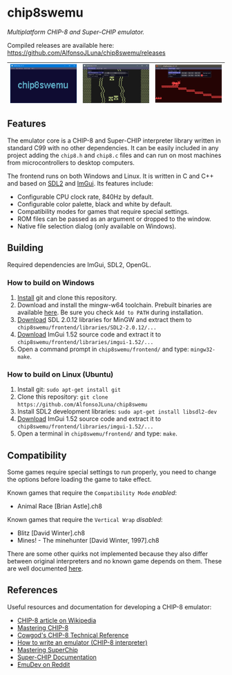 # chip8swemu

*Multiplatform CHIP-8 and Super-CHIP emulator.*

Compiled releases are available here: https://github.com/AlfonsoJLuna/chip8swemu/releases

![](images/frontend-1.png) | ![](images/frontend-2.png) | ![](images/frontend-3.png)
:------------------------: | :------------------------: | :------------------------:

## Features

The emulator core is a CHIP-8 and Super-CHIP interpreter library written in standard C99 with no other dependencies. It can be easily included in any project adding the `chip8.h` and `chip8.c` files and can run on most machines from microcontrollers to desktop computers.

The frontend runs on both Windows and Linux. It is written in C and C++ and based on [SDL2](http://libsdl.org) and [ImGui](https://github.com/ocornut/imgui). Its features include:

* Configurable CPU clock rate, 840Hz by default.
* Configurable color palette, black and white by default.
* Compatibility modes for games that require special settings.
* ROM files can be passed as an argument or dropped to the window.
* Native file selection dialog (only available on Windows).

## Building

Required dependencies are ImGui, SDL2, OpenGL.

### How to build on Windows

1. [Install](https://git-scm.com/downloads) git and clone this repository.
2. Download and install the mingw-w64 toolchain. Prebuilt binaries are available [here](https://gnutoolchains.com/mingw64/). Be sure you check `Add to PATH` during installation.
3. [Download](https://www.libsdl.org/release/SDL2-devel-2.0.12-mingw.tar.gz) SDL 2.0.12 libraries for MinGW and extract them to `chip8swemu/frontend/libraries/SDL2-2.0.12/...`
4. [Download](https://github.com/ocornut/imgui/archive/v1.52.zip) ImGui 1.52 source code and extract it to `chip8swemu/frontend/libraries/imgui-1.52/...`
5. Open a command prompt in `chip8swemu/frontend/` and type: `mingw32-make`.

### How to build on Linux (Ubuntu)

1. Install git: `sudo apt-get install git`
2. Clone this repository: `git clone https://github.com/AlfonsoJLuna/chip8swemu`
3. Install SDL2 development libraries: `sudo apt-get install libsdl2-dev`
4. [Download](https://github.com/ocornut/imgui/archive/v1.52.zip) ImGui 1.52 source code and extract it to `chip8swemu/frontend/libraries/imgui-1.52/...`
5. Open a terminal in `chip8swemu/frontend/` and type: `make`.

## Compatibility

Some games require special settings to run properly, you need to change the options before loading the game to take effect.

Known games that require the `Compatibility Mode` *enabled*:
* Animal Race [Brian Astle].ch8

Known games that require the `Vertical Wrap` *disabled*:
* Blitz [David Winter].ch8
* Mines! - The minehunter [David Winter, 1997].ch8

There are some other quirks not implemented because they also differ between original interpreters and no known game depends on them. These are well documented [here](https://github.com/Chromatophore/HP48-Superchip).

## References

Useful resources and documentation for developing a CHIP-8 emulator:

- [CHIP-8 article on Wikipedia](https://en.wikipedia.org/wiki/CHIP-8)
- [Mastering CHIP-8](http://mattmik.com/files/chip8/mastering/chip8.html)
- [Cowgod's CHIP-8 Technical Reference](http://devernay.free.fr/hacks/chip8/C8TECH10.HTM)
- [How to write an emulator (CHIP-8 interpreter)](http://www.multigesture.net/articles/how-to-write-an-emulator-chip-8-interpreter/)
- [Mastering SuperChip](https://github.com/JohnEarnest/Octo/blob/gh-pages/docs/SuperChip.md)
- [Super-CHIP Documentation](https://github.com/Chromatophore/HP48-Superchip)
- [EmuDev on Reddit](https://www.reddit.com/r/EmuDev/)
